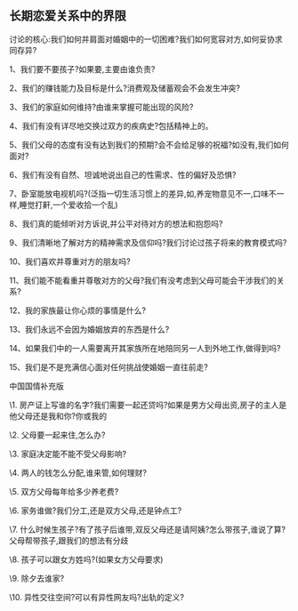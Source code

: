## 长期恋爱关系中的界限

讨论的核心:我们如何并肩面对婚姻中的一切困难?我们如何宽容对方,如何妥协求同存异?

1、我们要不要孩子?如果要,主要由谁负责?

2、我们的赚钱能力及目标是什么?消费观及储蓄观会不会发生冲突?

3、我们的家庭如何维持?由谁来掌握可能出现的风险?

4、我们有没有详尽地交换过双方的疾病史?包括精神上的。

5、我们父母的态度有没有达到我们的预期?会不会给足够的祝福?如没有,我们如何面对?

6、我们有没有自然、坦诚地说出自己的性需求、性的偏好及恐惧?

7、卧室能放电视机吗?(泛指一切生活习惯上的差异,如,养宠物意见不一,口味不一样,睡觉打鼾,一个爱收拾一个乱)

8、我们真的能倾听对方诉说,并公平对待对方的想法和抱怨吗?

9、我们清晰地了解对方的精神需求及信仰吗?我们讨论过孩子将来的教育模式吗?

10、我们喜欢并尊重对方的朋友吗?

11、我们能不能看重并尊敬对方的父母?我们有没考虑到父母可能会干涉我们的关系?

12、我的家族最让你心烦的事情是什么?

13、我们永远不会因为婚姻放弃的东西是什么?

14、如果我们中的一人需要离开其家族所在地陪同另一人到外地工作,做得到吗?

15、我们是不是充满信心面对任何挑战使婚姻一直往前走?

中国国情补充版

\1. 房产证上写谁的名字?我们需要一起还贷吗?如果是男方父母出资,房子的主人是他父母还是我和你?你或我的

\2. 父母要一起来住,怎么办?

\3. 家庭决定能不能不受父母影响?

\4. 两人的钱怎么分配,谁来管,如何理财?

\5. 双方父母每年给多少养老费?

\6. 家务谁做?我们分工,还是双方父母,还是钟点工?

\7. 什么时候生孩子?有了孩子后谁带,双反父母还是请阿姨?怎么带孩子,谁说了算?父母帮带孩子,跟我们的想法有分歧

\8. 孩子可以跟女方姓吗?(如果女方父母要求)

\9. 除夕去谁家?

\10. 异性交往空间?可以有异性网友吗?出轨的定义?